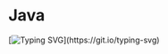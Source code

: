 # Java
[![Typing SVG](https://readme-typing-svg.demolab.com?font=Fira+Code&pause=3000&color=00F771&background=FFFFFF00&vCenter=true&width=455&lines=Hi+there%2C++friends+and+strangers+alike!;Enjoy!!!)](https://git.io/typing-svg)
